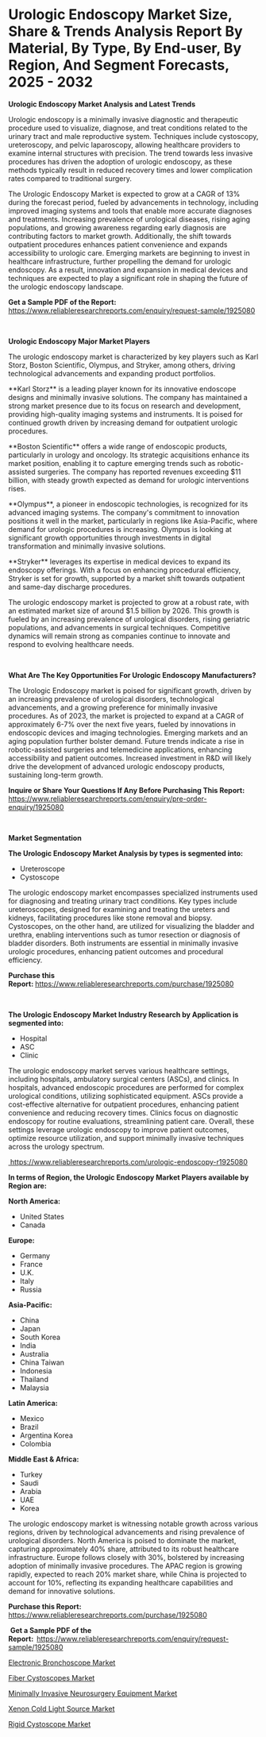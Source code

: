 <p><h1>Urologic Endoscopy Market Size, Share & Trends Analysis Report By Material, By Type, By End-user, By Region, And Segment Forecasts, 2025 - 2032</h1></p><p><strong>Urologic Endoscopy Market Analysis and Latest Trends</strong></p>
<p><p>Urologic endoscopy is a minimally invasive diagnostic and therapeutic procedure used to visualize, diagnose, and treat conditions related to the urinary tract and male reproductive system. Techniques include cystoscopy, ureteroscopy, and pelvic laparoscopy, allowing healthcare providers to examine internal structures with precision. The trend towards less invasive procedures has driven the adoption of urologic endoscopy, as these methods typically result in reduced recovery times and lower complication rates compared to traditional surgery.</p><p>The Urologic Endoscopy Market is expected to grow at a CAGR of 13% during the forecast period, fueled by advancements in technology, including improved imaging systems and tools that enable more accurate diagnoses and treatments. Increasing prevalence of urological diseases, rising aging populations, and growing awareness regarding early diagnosis are contributing factors to market growth. Additionally, the shift towards outpatient procedures enhances patient convenience and expands accessibility to urologic care. Emerging markets are beginning to invest in healthcare infrastructure, further propelling the demand for urologic endoscopy. As a result, innovation and expansion in medical devices and techniques are expected to play a significant role in shaping the future of the urologic endoscopy landscape.</p></p>
<p><strong>Get a Sample PDF of the Report:&nbsp;</strong> <a href="https://www.reliableresearchreports.com/enquiry/request-sample/1925080?utm_campaign=32&utm_medium=2&utm_source=Github&utm_content=ia&utm_term=14012025&utm_id=urologic-endoscopy">https://www.reliableresearchreports.com/enquiry/request-sample/1925080</a></p>
<p>&nbsp;</p>
<p><strong>Urologic Endoscopy Major Market Players</strong></p>
<p><p>The urologic endoscopy market is characterized by key players such as Karl Storz, Boston Scientific, Olympus, and Stryker, among others, driving technological advancements and expanding product portfolios. </p><p>**Karl Storz** is a leading player known for its innovative endoscope designs and minimally invasive solutions. The company has maintained a strong market presence due to its focus on research and development, providing high-quality imaging systems and instruments. It is poised for continued growth driven by increasing demand for outpatient urologic procedures.</p><p>**Boston Scientific** offers a wide range of endoscopic products, particularly in urology and oncology. Its strategic acquisitions enhance its market position, enabling it to capture emerging trends such as robotic-assisted surgeries. The company has reported revenues exceeding $11 billion, with steady growth expected as demand for urologic interventions rises.</p><p>**Olympus**, a pioneer in endoscopic technologies, is recognized for its advanced imaging systems. The company's commitment to innovation positions it well in the market, particularly in regions like Asia-Pacific, where demand for urologic procedures is increasing. Olympus is looking at significant growth opportunities through investments in digital transformation and minimally invasive solutions.</p><p>**Stryker** leverages its expertise in medical devices to expand its endoscopy offerings. With a focus on enhancing procedural efficiency, Stryker is set for growth, supported by a market shift towards outpatient and same-day discharge procedures.</p><p>The urologic endoscopy market is projected to grow at a robust rate, with an estimated market size of around $1.5 billion by 2026. This growth is fueled by an increasing prevalence of urological disorders, rising geriatric populations, and advancements in surgical techniques. Competitive dynamics will remain strong as companies continue to innovate and respond to evolving healthcare needs.</p></p>
<p>&nbsp;</p>
<p><strong>What Are The Key Opportunities For Urologic Endoscopy Manufacturers?</strong></p>
<p><p>The Urologic Endoscopy market is poised for significant growth, driven by an increasing prevalence of urological disorders, technological advancements, and a growing preference for minimally invasive procedures. As of 2023, the market is projected to expand at a CAGR of approximately 6-7% over the next five years, fueled by innovations in endoscopic devices and imaging technologies. Emerging markets and an aging population further bolster demand. Future trends indicate a rise in robotic-assisted surgeries and telemedicine applications, enhancing accessibility and patient outcomes. Increased investment in R&D will likely drive the development of advanced urologic endoscopy products, sustaining long-term growth.</p></p>
<p><strong>Inquire or Share Your Questions If Any Before Purchasing This Report:</strong> <a href="https://www.reliableresearchreports.com/enquiry/pre-order-enquiry/1925080?utm_campaign=32&utm_medium=2&utm_source=Github&utm_content=ia&utm_term=14012025&utm_id=urologic-endoscopy">https://www.reliableresearchreports.com/enquiry/pre-order-enquiry/1925080</a></p>
<p>&nbsp;</p>
<p><strong>Market Segmentation</strong></p>
<p><strong>The Urologic Endoscopy Market Analysis by types is segmented into:</strong></p>
<p><ul><li>Ureteroscope</li><li>Cystoscope</li></ul></p>
<p><p>The urologic endoscopy market encompasses specialized instruments used for diagnosing and treating urinary tract conditions. Key types include ureteroscopes, designed for examining and treating the ureters and kidneys, facilitating procedures like stone removal and biopsy. Cystoscopes, on the other hand, are utilized for visualizing the bladder and urethra, enabling interventions such as tumor resection or diagnosis of bladder disorders. Both instruments are essential in minimally invasive urologic procedures, enhancing patient outcomes and procedural efficiency.</p></p>
<p><strong>Purchase this Report:&nbsp;</strong><a href="https://www.reliableresearchreports.com/purchase/1925080?utm_campaign=32&utm_medium=2&utm_source=Github&utm_content=ia&utm_term=14012025&utm_id=urologic-endoscopy">https://www.reliableresearchreports.com/purchase/1925080</a></p>
<p>&nbsp;</p>
<p><strong>The Urologic Endoscopy Market Industry Research by Application is segmented into:</strong></p>
<p><ul><li>Hospital</li><li>ASC</li><li>Clinic</li></ul></p>
<p><p>The urologic endoscopy market serves various healthcare settings, including hospitals, ambulatory surgical centers (ASCs), and clinics. In hospitals, advanced endoscopic procedures are performed for complex urological conditions, utilizing sophisticated equipment. ASCs provide a cost-effective alternative for outpatient procedures, enhancing patient convenience and reducing recovery times. Clinics focus on diagnostic endoscopy for routine evaluations, streamlining patient care. Overall, these settings leverage urologic endoscopy to improve patient outcomes, optimize resource utilization, and support minimally invasive techniques across the urology spectrum.</p></p>
<p><a href="https://www.reliableresearchreports.com/urologic-endoscopy-r1925080?utm_campaign=32&utm_medium=2&utm_source=Github&utm_content=ia&utm_term=14012025&utm_id=urologic-endoscopy">&nbsp;https://www.reliableresearchreports.com/urologic-endoscopy-r1925080</a></p>
<p><strong>In terms of Region, the Urologic Endoscopy Market Players available by Region are:</strong></p>
<p>
    <p> <strong> North America: </strong>
        <ul>
            <li>United States</li>
            <li>Canada</li>
        </ul>
        </p> 
    <p> <strong> Europe: </strong>
        <ul>
            <li>Germany</li>
            <li>France</li>
            <li>U.K.</li>
            <li>Italy</li>
            <li>Russia</li>
        </ul>
        </p> 
    <p> <strong> Asia-Pacific: </strong>
        <ul>
            <li>China</li>
            <li>Japan</li>
            <li>South Korea</li>
            <li>India</li>
            <li>Australia</li>
            <li>China Taiwan</li>
            <li>Indonesia</li>
            <li>Thailand</li>
            <li>Malaysia</li>
        </ul>
        </p> 
    <p> <strong> Latin America: </strong>
        <ul>
            <li>Mexico</li>
            <li>Brazil</li>
            <li>Argentina Korea</li>
            <li>Colombia</li>
        </ul>
        </p> 
    <p> <strong> Middle East & Africa: </strong>
        <ul>
            <li>Turkey</li>
            <li>Saudi</li>
            <li>Arabia</li>
            <li>UAE</li>
            <li>Korea</li>
        </ul>
    </p>
    </p>
<p><p>The urologic endoscopy market is witnessing notable growth across various regions, driven by technological advancements and rising prevalence of urological disorders. North America is poised to dominate the market, capturing approximately 40% share, attributed to its robust healthcare infrastructure. Europe follows closely with 30%, bolstered by increasing adoption of minimally invasive procedures. The APAC region is growing rapidly, expected to reach 20% market share, while China is projected to account for 10%, reflecting its expanding healthcare capabilities and demand for innovative solutions.</p></p>
<p><strong>Purchase this Report: </strong><a href="https://www.reliableresearchreports.com/purchase/1925080?utm_campaign=32&utm_medium=2&utm_source=Github&utm_content=ia&utm_term=14012025&utm_id=urologic-endoscopy">https://www.reliableresearchreports.com/purchase/1925080</a></p>
<p>&nbsp;<strong>Get a Sample PDF of the Report:&nbsp;&nbsp;</strong><a href="https://www.reliableresearchreports.com/enquiry/request-sample/1925080?utm_campaign=32&utm_medium=2&utm_source=Github&utm_content=ia&utm_term=14012025&utm_id=urologic-endoscopy">https://www.reliableresearchreports.com/enquiry/request-sample/1925080</a></p>
<p><strong></strong></p>
<p><p><a href="https://github.com/bensemilia864/Market-Research-Report-List-1/blob/main/electronic-bronchoscope-market.md?utm_campaign=32&utm_medium=2&utm_source=Github&utm_content=ia&utm_term=14012025&utm_id=urologic-endoscopy">Electronic Bronchoscope Market</a></p><p><a href="https://github.com/gerdabatiskzv9/Market-Research-Report-List-1/blob/main/fiber-cystoscopes-market.md?utm_campaign=32&utm_medium=2&utm_source=Github&utm_content=ia&utm_term=14012025&utm_id=urologic-endoscopy">Fiber Cystoscopes Market</a></p><p><a href="https://github.com/justalichtenberger/Market-Research-Report-List-1/blob/main/minimally-invasive-neurosurgery-equipment-market.md?utm_campaign=32&utm_medium=2&utm_source=Github&utm_content=ia&utm_term=14012025&utm_id=urologic-endoscopy">Minimally Invasive Neurosurgery Equipment Market</a></p><p><a href="https://github.com/JakirUddin651/Market-Research-Report-List-1/blob/main/xenon-cold-light-source-market.md?utm_campaign=32&utm_medium=2&utm_source=Github&utm_content=ia&utm_term=14012025&utm_id=urologic-endoscopy">Xenon Cold Light Source Market</a></p><p><a href="https://github.com/arnoldannice0/Market-Research-Report-List-1/blob/main/rigid-cystoscope-market.md?utm_campaign=32&utm_medium=2&utm_source=Github&utm_content=ia&utm_term=14012025&utm_id=urologic-endoscopy">Rigid Cystoscope Market</a></p></p>